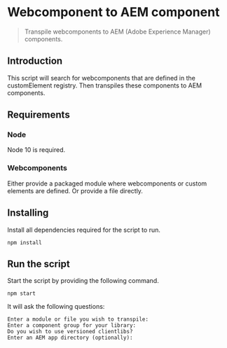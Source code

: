 # Webcomponent to AEM component

> Transpile webcomponents to AEM (Adobe Experience Manager) components.

## Introduction

This script will search for webcomponents that are defined in the customElement registry. Then transpiles these components to AEM components.

## Requirements

### Node

Node 10 is required.

### Webcomponents

Either provide a packaged module where webcomponents or custom elements are defined. Or provide a file directly.

## Installing

Install all dependencies required for the script to run.

```
npm install
```

## Run the script

Start the script by providing the following command.

```
npm start
```

It will ask the following questions:

```
Enter a module or file you wish to transpile:
Enter a component group for your library:
Do you wish to use versioned clientlibs?
Enter an AEM app directory (optionally):
```
